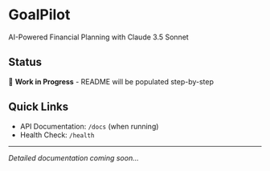 # GoalPilot

AI-Powered Financial Planning with Claude 3.5 Sonnet

## Status

🚧 **Work in Progress** - README will be populated step-by-step

## Quick Links

- API Documentation: `/docs` (when running)
- Health Check: `/health`

---

*Detailed documentation coming soon...*
